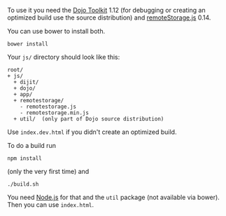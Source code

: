 To use it you need the [Dojo Toolkit](http://dojotoolkit.org/) 1.12 (for debugging or creating an optimized build use the source distribution) and [remoteStorage.js](http://remotestorage.io/integrate/) 0.14.

You can use bower to install both.

    bower install

Your `js/` directory should look like this:

```
root/
+ js/
  + dijit/
  + dojo/
  + app/
  + remotestorage/
    - remotestorage.js
    - remotestorage.min.js
  + util/  (only part of Dojo source distribution)
```

Use `index.dev.html` if you didn't create an optimized build.

To do a build run

    npm install

(only the very first time) and

    ./build.sh

You need [Node.js](http://nodejs.org/) for that and the `util` package (not available via bower). Then you can use `index.html`.
